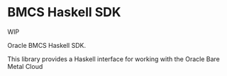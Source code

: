 # BMCS Haskell SDK

WIP 

Oracle BMCS Haskell SDK.

This library provides a Haskell interface for working with the Oracle Bare Metal Cloud
